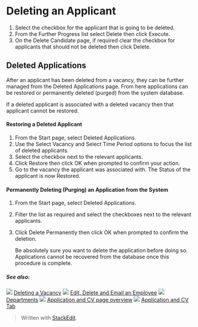 # Deleting an Applicant

1.  Select the checkbox for the applicant that is going to be deleted.
2.  From the  Further Progress  list select  Delete  then click  Execute.
3.  On the  Delete Candidate  page, if required clear the checkbox for applicants that should not be deleted then click  Delete.

## Deleted Applications

After an applicant has been deleted from a vacancy, they can be further managed from the  Deleted Applications  page. From here applications can be restored or permanently deleted (purged) from the system database.

If a deleted applicant is associated with a deleted vacancy then that applicant cannot be restored.

#### Restoring a Deleted Applicant

1.  From the  Start  page, select  Deleted Applications.
2.  Use the  Select Vacancy  and  Select Time Period  options to focus the list of deleted applicants.
3.  Select the checkbox next to the relevant applicants.
4.  Click  Restore  then click  OK  when prompted to confirm your action.
5.  Go to the vacancy the applicant was associated with. The  Status  of the applicant is now  Restored.

#### Permanently Deleting (Purging) an Application from the System

1.  From the  Start  page, select  Deleted Applications.
2.  Filter the list as required and select the checkboxes next to the relevant applicants.
3.  Click  Delete Permanently  then click  OK  when prompted to confirm the deletion.  
    
    Be absolutely sure you want to delete the application before doing so. Applications cannot be recovered from the database once this procedure is complete.
    

##### See also:

![](../Resources/Images/icon-document-link.png) [Deleting a Vacancy](deleting_a_vacancy.htm)
![](../Resources/Images/icon-document-link.png) [Edit, Delete and Email an Employee](edit_delete_and_email_an_employee.htm)
![](../Resources/Images/icon-document-link.png) [Departments](departments.htm)
![](../Resources/Images/icon-document-link.png) [Application and CV page overview](application_and_cv_page_overview.htm)
![](../Resources/Images/icon-document-link.png) [Application and CV Tab](application_and_cv_tab.htm)


> Written with [StackEdit](https://stackedit.io/).
<!--stackedit_data:
eyJoaXN0b3J5IjpbMjAwMjc0MzQ0XX0=
-->